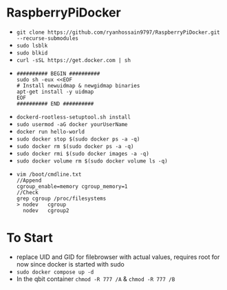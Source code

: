 # RaspberryPiDocker
- `git clone https://github.com/ryanhossain9797/RaspberryPiDocker.git --recurse-submodules`
- `sudo lsblk`
- `sudo blkid`
- `curl -sSL https://get.docker.com | sh`
- ```
  ########## BEGIN ##########
  sudo sh -eux <<EOF
  # Install newuidmap & newgidmap binaries
  apt-get install -y uidmap
  EOF
  ########## END ##########
  ```
- `dockerd-rootless-setuptool.sh install`
- `sudo usermod -aG docker yourUserName`
- `docker run hello-world`
- `sudo docker stop $(sudo docker ps -a -q)`
- `sudo docker rm $(sudo docker ps -a -q)`
- `sudo docker rmi $(sudo docker images -a -q)`
- `sudo docker volume rm $(sudo docker volume ls -q)`
- 
  ```
  vim /boot/cmdline.txt
  //Append 
  cgroup_enable=memory cgroup_memory=1
  //Check
  grep cgroup /proc/filesystems
  > nodev   cgroup
    nodev   cgroup2
  ```
# To Start
- replace UID and GID for filebrowser with actual values, requires root for now since docker is started with sudo
- `sudo docker compose up -d`
- In the qbit container `chmod -R 777 /A` & `chmod -R 777 /B`
